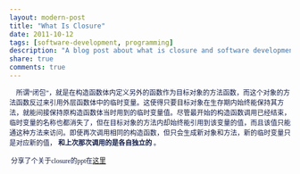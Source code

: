```yaml
---
layout: modern-post
title: "What Is Closure"
date: 2011-10-12
tags: [software-development, programming]
description: "A blog post about what is closure and software development."
share: true
comments: true
---
```


<p><span style="color: #121c46; font-size: 12px; line-height: 18px;"><span style="font-family: Verdana, 宋体;">&nbsp; &nbsp; 所谓&ldquo;闭包&rdquo;，就是在构造函数体内定义另外的函数作为目标对象的方法函数，而这个对象的方法函数反过来引用外层函数体中的临时变量。这使得只要目标对象在生存期内始终能保持其方法，就能间接保持原构造函数体当时用到的临时变量值。尽管最开始的构造函数调用已经结束，临时变量的名称也都消失了，但在目标对象的方法内却始终能引用到该变量的值，而且该值只能通这种方法来访问。即使再次调用相同的构造函数，但只会生成新对象和方法，新的临时变量只是对应新的值，</span>
<strong><span style="font-family: mceinline;">和上次那次调用的是各自独立的</span>
</strong>
<span style="font-family: Verdana, 宋体;">。</span>
</span>
</p>
<p><span style="color: #121c46; font-size: 12px; line-height: 18px;"><span style="font-family: Verdana, 宋体;">&nbsp;分享了个关于closure的ppt在<a href="http://www.slideshare.net/nicholasren/closure-9843416" target="_blank">这里</a>
<br />
</span>
</span>
</p>
